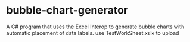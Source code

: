 # bubble-chart-generator
A C# program that uses the Excel Interop to generate bubble charts with automatic placement of data labels.
use TestWorkSheet.xslx to upload
